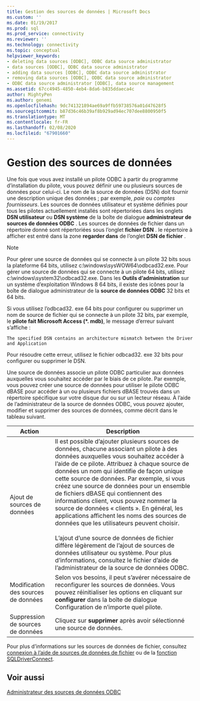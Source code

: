 ```yaml
---
title: Gestion des sources de données | Microsoft Docs
ms.custom: ''
ms.date: 01/19/2017
ms.prod: sql
ms.prod_service: connectivity
ms.reviewer: ''
ms.technology: connectivity
ms.topic: conceptual
helpviewer_keywords:
- deleting data sources [ODBC], ODBC data source administrator
- data sources [ODBC], ODBC data source administrator
- adding data sources [ODBC], ODBC data source administrator
- removing data sources [ODBC], ODBC data source administrator
- ODBC data source administrator [ODBC], data source management
ms.assetid: 67cc4945-4850-4eb4-8da6-b835ddaeca4c
author: MightyPen
ms.author: genemi
ms.openlocfilehash: 9dc741321894ae69a9ffb59738576a01d47628f5
ms.sourcegitcommit: b87d36c46b39af8b929ad94ec707dee8800950f5
ms.translationtype: MT
ms.contentlocale: fr-FR
ms.lasthandoff: 02/08/2020
ms.locfileid: "67901660"
---
```

# <a name="managing-data-sources"></a>Gestion des sources de données
Une fois que vous avez installé un pilote ODBC à partir du programme d’installation du pilote, vous pouvez définir une ou plusieurs sources de données pour celui-ci. Le nom de la source de données (DSN) doit fournir une description unique des données ; par exemple, *paie* ou *comptes fournisseurs*. Les sources de données utilisateur et système définies pour tous les pilotes actuellement installés sont répertoriées dans les onglets **DSN utilisateur** ou **DSN système** de la boîte de dialogue **administrateur de sources de données ODBC** . Les sources de données de fichier dans un répertoire donné sont répertoriées sous l’onglet **fichier DSN** . le répertoire à afficher est entré dans la zone **regarder dans** de l’onglet **DSN de fichier** .  
  
> [!NOTE]  
>  Pour gérer une source de données qui se connecte à un pilote 32 bits sous la plateforme 64 bits, utilisez c:\windows\sysWOW64\odbcad32.exe. Pour gérer une source de données qui se connecte à un pilote 64 bits, utilisez c:\windows\system32\odbcad32.exe. Dans les **Outils d’administration** sur un système d’exploitation Windows 8 64 bits, il existe des icônes pour la boîte de dialogue administrateur de la **source de données ODBC** 32 bits et 64 bits.  
  
 Si vous utilisez l’odbcad32. exe 64 bits pour configurer ou supprimer un nom de source de fichier qui se connecte à un pilote 32 bits, par exemple, le **pilote fait Microsoft Access (\*. mdb)**, le message d’erreur suivant s’affiche :  
  
```  
The specified DSN contains an architecture mismatch between the Driver and Application  
```  
  
 Pour résoudre cette erreur, utilisez le fichier odbcad32. exe 32 bits pour configurer ou supprimer le DSN.  
  
 Une source de données associe un pilote ODBC particulier aux données auxquelles vous souhaitez accéder par le biais de ce pilote. Par exemple, vous pouvez créer une source de données pour utiliser le pilote ODBC dBASE pour accéder à un ou plusieurs fichiers dBASE trouvés dans un répertoire spécifique sur votre disque dur ou sur un lecteur réseau. À l’aide de l’administrateur de la source de données ODBC, vous pouvez ajouter, modifier et supprimer des sources de données, comme décrit dans le tableau suivant.  
  
|Action|Description|  
|------------|-----------------|  
|Ajout de sources de données|Il est possible d’ajouter plusieurs sources de données, chacune associant un pilote à des données auxquelles vous souhaitez accéder à l’aide de ce pilote. Attribuez à chaque source de données un nom qui identifie de façon unique cette source de données. Par exemple, si vous créez une source de données pour un ensemble de fichiers dBASE qui contiennent des informations client, vous pouvez nommer la source de données « clients ». En général, les applications affichent les noms des sources de données que les utilisateurs peuvent choisir.<br /><br /> L’ajout d’une source de données de fichier diffère légèrement de l’ajout de sources de données utilisateur ou système. Pour plus d’informations, consultez le fichier d’aide de l’administrateur de la source de données ODBC.|  
|Modification des sources de données|Selon vos besoins, il peut s’avérer nécessaire de reconfigurer les sources de données. Vous pouvez réinitialiser les options en cliquant sur **configurer** dans la boîte de dialogue Configuration de n’importe quel pilote.|  
|Suppression de sources de données|Cliquez sur **supprimer** après avoir sélectionné une source de données.|  
  
 Pour plus d’informations sur les sources de données de fichier, consultez [connexion à l’aide de sources de données de fichier](../../odbc/reference/develop-app/connecting-using-file-data-sources.md) ou de la [fonction SQLDriverConnect](../../odbc/reference/syntax/sqldriverconnect-function.md).  
  
## <a name="see-also"></a>Voir aussi  
 [Administrateur des sources de données ODBC](../../odbc/admin/odbc-data-source-administrator.md)
